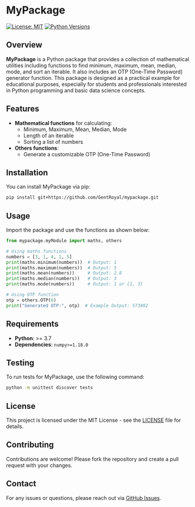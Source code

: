 # MyPackage

[![License: MIT](https://img.shields.io/badge/License-MIT-blue.svg)](https://opensource.org/licenses/MIT)
[![Python Versions](https://img.shields.io/pypi/pyversions/mypackage.svg)](https://pypi.org/project/mypackage/)

## Overview
**MyPackage** is a Python package that provides a collection of mathematical utilities including functions to find minimum, maximum, mean, median, mode, and sort an iterable. It also includes an OTP (One-Time Password) generator function. This package is designed as a practical example for educational purposes, especially for students and professionals interested in Python programming and basic data science concepts.

## Features
- **Mathematical functions** for calculating:
  - Minimum, Maximum, Mean, Median, Mode
  - Length of an iterable
  - Sorting a list of numbers
- **Others functions**:
  - Generate a customizable OTP (One-Time Password)

## Installation
You can install MyPackage via pip:

```bash
pip install git+https://github.com/GentRoyal/mypackage.git
```

## Usage
Import the package and use the functions as shown below:

```python
from mypackage.myModule import maths, others 

# Using maths functions
numbers = [3, 1, 4, 1, 5]
print(maths.minimum(numbers))  # Output: 1
print(maths.maximum(numbers))  # Output: 5
print(maths.mean(numbers))     # Output: 2.8
print(maths.median(numbers))   # Output: 3
print(maths.mode(numbers))     # Output: 1 or [1, 3]

# Using OTP function
otp = others.OTP(6)
print("Generated OTP:", otp)  # Example Output: 573892
```

## Requirements
- **Python**: >= 3.7
- **Dependencies**: `numpy>=1.18.0`

## Testing
To run tests for MyPackage, use the following command:

```bash
python -m unittest discover tests
```

## License
This project is licensed under the MIT License - see the [LICENSE](LICENSE) file for details.

## Contributing
Contributions are welcome! Please fork the repository and create a pull request with your changes.

## Contact
For any issues or questions, please reach out via [GitHub Issues](https://github.com/GentRoyal/mypackage/issues).
```
